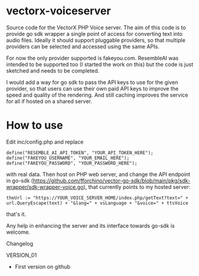 # vectorx-voiceserver
Source code for the VectorX PHP Voice server. The aim of this code is to provide go sdk wrapper a single point of access 
for converting text into audio files. Ideally it should support pluggable providers, so that multiple providers can be 
selected and accessed using the same APIs.

For now the only provider supported is fakeyou.com.
ResembleAI was intended to be supported too (I started the work on this) but the code is just sketched and needs to be 
completed.

I would add a way for go sdk to pass the API keys to use for the given provider, so that users can use their own paid 
API keys to improve the speed and quality of the rendering. And still caching improves the service for all if hosted on
a shared server.

# How to use

Edit inc/config.php and replace 

`define("RESEMBLE_AI_API_TOKEN", "YOUR_API_TOKEN_HERE"); 
 define("FAKEYOU_USERNAME", "YOUR_EMAIL_HERE");
 define("FAKEYOU_PASSWORD", "YOUR_PASSWORD_HERE");
`

with real data. Then host on PHP web server, and change the API endpoint in go-sdk (https://github.com/fforchino/vector-go-sdk/blob/main/pkg/sdk-wrapper/sdk-wrapper-voice.go),
that currently points to my hosted server:

`theUrl := "https://YOUR_VOICE_SERVER_HOME/index.php/getText?text=" + url.QueryEscape(text) + "&lang=" + vsLanguage + "&voice=" + ttsVoice
`

that's it.

Any help in enhancing the server and its interface towards go-sdk is welcome. 

Changelog

VERSION_01
- First version on github